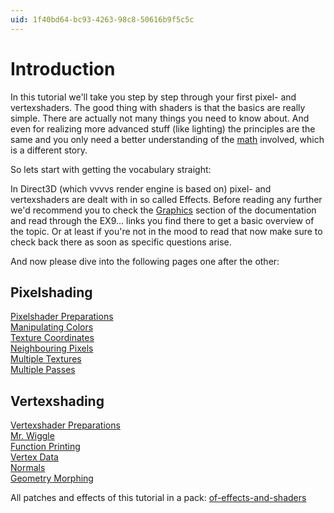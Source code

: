 ```yaml
---
uid: 1f40bd64-bc93-4263-98c8-50616b9f5c5c
---
```


# Introduction
In this tutorial we'll take you step by step through your first pixel- and vertexshaders. The good thing with shaders is that the basics are really simple. There are actually not many things you need to know about. And even for realizing more advanced stuff (like lighting) the principles are the same and you only need a better understanding of the [math](xref:3cf5e52d-4645-4c1d-a54e-3f7a0baa8c9b) involved, which is a different story.  

So lets start with getting the vocabulary straight:  

In Direct3D (which vvvvs render engine is based on) pixel- and vertexshaders are dealt with in so called Effects. Before reading any further we'd recommend you to check the [Graphics](xref:853423af-e6ba-4908-935b-5154fd0e3f3f) section of the documentation and read through the EX9... links you find there to get a basic overview of the topic. Or at least if you're not in the mood to read that now make sure to check back there as soon as specific questions arise.  

And now please dive into the following pages one after the other:  

## Pixelshading
[Pixelshader Preparations](xref:be2dcaef-c3cb-4f96-80a1-fd861c7f640c)  
[Manipulating Colors](xref:cfb2b22c-59c5-4223-b0bd-fee23893ef0d)  
[Texture Coordinates](xref:c201a678-d827-4b21-92b3-432203d15dd7)  
[Neighbouring Pixels](xref:0f0f3bcc-cf68-44bb-804c-66a86c1e84ec)  
[Multiple Textures](xref:28981d7f-9b61-4d05-8bd6-7b1e87010a34)  
[Multiple Passes](xref:39838eb2-c610-47d7-ad8f-79c7bdb2cda4)  

## Vertexshading
[Vertexshader Preparations](xref:efe56243-ca3e-4980-a8cb-8b4e086fdf25)  
[Mr. Wiggle](xref:fe316c6e-bcd0-44e0-bde8-9e987e56bc5c)  
[Function Printing](xref:3673bac8-2d38-4de1-8d09-e1e23109b9ad)  
[Vertex Data](xref:b36fb6d0-734d-4f7f-b213-d47dc9d90169)  
[Normals](xref:e906876e-778c-4d40-90f9-560e12c1cbb1)  
[Geometry Morphing](xref:3454bd11-2ab3-4aea-946f-74b715eb3b4f)  

All patches and effects of this tutorial in a pack: <a href="https://vvvv.org/contribution/of-effects-and-shaders" class="extURL contribution" target="_blank">of-effects-and-shaders</a>  
